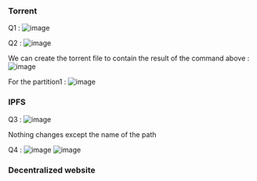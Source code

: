 ### Torrent

Q1 : ![image](https://github.com/MathisJuretRafin/Workshop2/assets/148776485/c5d296c6-4ad4-42a7-ae13-78872c8af20f)

Q2 : ![image](https://github.com/MathisJuretRafin/Workshop2/assets/148776485/1bfdf9ed-c988-4bb2-b74c-6ca2dc5f576b)

We can create the torrent file to contain the result of the command above : ![image](https://github.com/MathisJuretRafin/Workshop2/assets/148776485/32a19584-46cf-434f-9cb9-b1f2e02f1cc2)

For the partition1 : ![image](https://github.com/MathisJuretRafin/Workshop2/assets/148776485/29d9022b-4a2f-4d84-9cae-cff3ab2c4597)

### IPFS

Q3 : ![image](https://github.com/MathisJuretRafin/Workshop2/assets/148776485/77d6b15e-90e2-454d-9048-5dec18a22281)

Nothing changes except the name of the path

Q4 : ![image](https://github.com/MathisJuretRafin/Workshop2/assets/148776485/379c441c-ebfb-4534-abcc-8944192bd2b2)
![image](https://github.com/MathisJuretRafin/Workshop2/assets/148776485/9be48a09-0e13-4666-be62-4d8450f47f01)

### Decentralized website






